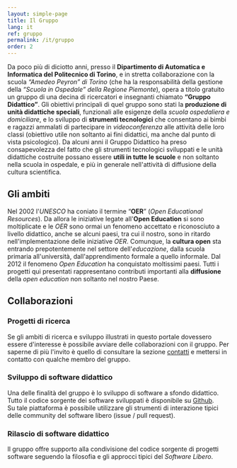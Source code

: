 ```yaml
---
layout: simple-page
title: Il Gruppo 
lang: it
ref: gruppo 
permalink: /it/gruppo
order: 2
---
```


Da poco più di diciotto anni, presso il **Dipartimento di Automatica
e Informatica del Politecnico di Torino**, e in stretta collaborazione con la
scuola *“Amedeo Peyron” di Torino* (che ha la responsabilità della gestione
della *“Scuola in Ospedale” della Regione Piemonte*), opera a titolo gratuito un
gruppo di una decina di ricercatori e insegnanti chiamato **“Gruppo
Didattico”**.
Gli obiettivi principali di quel gruppo sono stati la **produzione di unità
didattiche speciali**, funzionali alle esigenze della *scuola ospedaliera
e domiciliare*, e lo sviluppo di **strumenti tecnologici** che consentano ai bimbi
e ragazzi ammalati di partecipare in *videoconferenza* alle attività delle loro
classi (obiettivo utile non soltanto ai fini didattici, ma anche dal punto di
vista psicologico).
Da alcuni anni il Gruppo Didattico ha preso consapevolezza del fatto che gli
strumenti tecnologici sviluppati e le unità didattiche costruite possano essere
**utili in tutte le scuole** e non soltanto nella scuola in ospedale, e più in
generale nell'attività di diffusione della cultura scientifica.

## Gli ambiti
Nel 2002 l'*UNESCO* ha coniato il termine “**OER**” (*Open Educational Resources*). Da
allora le iniziative legate all'**Open Education** si sono moltiplicate e le *OER*
sono ormai un fenomeno accettato e riconosciuto a livello didattico, anche se
alcuni paesi, tra cui il nostro, sono in ritardo nell'implementazione delle
iniziative *OER*.
Comunque, la **cultura open** sta entrando prepotentemente nel settore
dell'*educazione*, dalla scuola primaria all'università, dall'apprendimento
formale a quello informale. Dal 2012 il fenomeno *Open Education* ha conquistato
moltissimi paesi.
Tutti i progetti qui presentati rappresentano contributi importanti
alla **diffusione** della *open education* non soltanto nel nostro Paese.

## Collaborazioni 
### Progetti di ricerca
Se gli ambiti di ricerca e sviluppo illustrati in questo portale dovessero
essere d'interesse è possibile avviare delle collaborazioni con il gruppo.
Per saperne di più l'invito è quello di consultare la sezione
[contatti](contatti) e mettersi in contatto con qualche membro del gruppo. 

### Sviluppo di software didattico
Una delle finalità del gruppo è lo sviluppo di software a sfondo didattico.
Tutto il codice sorgente dei software sviluppati è disponibile su
[Github](https://github.com/open-education-polito).   
Su tale piattaforma è possibile utilizzare gli strumenti di interazione tipici
delle community del software libero (issue / pull request). 

### Rilascio di software didattico
Il gruppo offre supporto alla condivisione del codice sorgente di progetti
software seguendo la filosofia e gli approcci tipici del *Software Libero*. 

